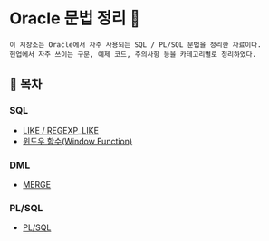 # Oracle 문법 정리 📘
```
이 저장소는 Oracle에서 자주 사용되는 SQL / PL/SQL 문법을 정리한 자료이다.
현업에서 자주 쓰이는 구문, 예제 코드, 주의사항 등을 카테고리별로 정리하였다.
```


## 📑 목차

### SQL
- [LIKE / REGEXP_LIKE](./LIKE%20&%20REGEXP_LIKE.md)
- [윈도우 함수(Window Function)](./Window%20Function.md)

### DML
- [MERGE](./DML/MERGE.md)

### PL/SQL
- [PL/SQL](./PLSQL/PLSQL.md)

